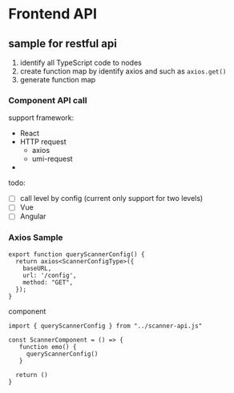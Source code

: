 # Frontend API

## sample for restful api

1. identify all TypeScript code to nodes
2. create function map by identify axios and such as `axios.get()`
3. generate function map

### Component API call

support framework:

- React
- HTTP request
  - axios
  - umi-request
- 

todo:

- [ ] call level by config (current only support for two levels)
- [ ] Vue
- [ ] Angular

### Axios Sample

```
export function queryScannerConfig() {
  return axios<ScannerConfigType>({
    baseURL,
    url: '/config',
    method: "GET",
  });
}
```

component  

```
import { queryScannerConfig } from "../scanner-api.js"

const ScannerComponent = () => {
   function emo() {
     queryScannerConfig()
   }  
   
  return ()
}
```
